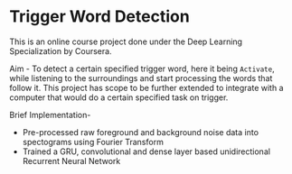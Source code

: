 # Trigger Word Detection

This is an online course project done under the Deep Learning Specialization by Coursera.

Aim - To detect a certain specified trigger word, here it being `Activate`, while listening to the surroundings and start processing the words that follow it.
This project has scope to be further extended to integrate with a computer that would do a certain specified task on trigger.

Brief Implementation- 
- Pre-processed raw foreground and background noise data into spectograms using  Fourier Transform
- Trained a GRU, convolutional and dense layer based unidirectional Recurrent Neural Network
